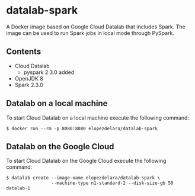# datalab-spark

A Docker image based on Google Cloud Datalab that includes Spark. The image can be used to run Spark jobs in local mode through PySpark.

## Contents

- Cloud Datalab
    - pyspark 2.3.0 added
- OpenJDK 8
- Spark 2.3.0

## Datalab on a local machine

To start Cloud Datalab on a local machine execute the following command:

```
$ docker run --rm -p 8080:8080 elopezdelara/datalab-spark
```

## Datalab on the Google Cloud

To start Cloud Datalab on the Google Cloud execute the following command:

```
$ datalab create --image-name elopezdelara/datalab-spark \
                 --machine-type n1-standard-2 --disk-size-gb 50 datalab-1
```